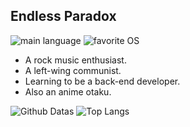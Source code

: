 ## Endless Paradox
![main language](https://img.shields.io/badge/main%20language-Go-00599C?logo=go)
![favorite OS](https://img.shields.io/badge/favorite%20OS-Arch%20linux-1793D1?logo=archlinux)

- A rock music enthusiast.
- A left-wing communist.
- Learning to be a back-end developer.
- Also an anime otaku.

![Github Datas](https://github-readme-stats.vercel.app/api?username=EndlessParadox1&show_icons=true&line_height=20)
![Top Langs](https://github-readme-stats.vercel.app/api/top-langs/?username=EndlessParadox1&layout=compact&hide=Assembly)
